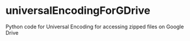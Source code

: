 # universalEncodingForGDrive
Python code for Universal Encoding for accessing zipped files on Google Drive
